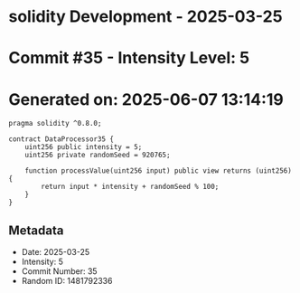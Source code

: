 ﻿# solidity Development - 2025-03-25
# Commit #35 - Intensity Level: 5
# Generated on: 2025-06-07 13:14:19
```solidity
pragma solidity ^0.8.0;

contract DataProcessor35 {
    uint256 public intensity = 5;
    uint256 private randomSeed = 920765;

    function processValue(uint256 input) public view returns (uint256) {
        return input * intensity + randomSeed % 100;
    }
}
```
## Metadata
- Date: 2025-03-25
- Intensity: 5
- Commit Number: 35
- Random ID: 1481792336
